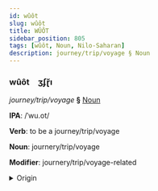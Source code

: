 ```yaml
---
id: wûôt
slug: wûôt
title: WÛÔT
sidebar_position: 805
tags: [wûôt, Noun, Nilo-Saharan]
description: journey/trip/voyage § Noun
---
```


### wûôt&emsp;<span kind="abugida">ʒʄɽ̆ı</span>

*journey/trip/voyage* **§** [Noun](../../tags/Noun)

**IPA**: /ˈwu.ot/

**Verb**: to be a journey/trip/voyage

**Noun**: journery/trip/voyage

**Modifier**: journery/trip/voyage-related

<details>
    <summary>Origin</summary>
    Dholuo wuoth [wʊɔt̪]<br/>
    <em>Nilo-Saharan Language Family</em>
</details>